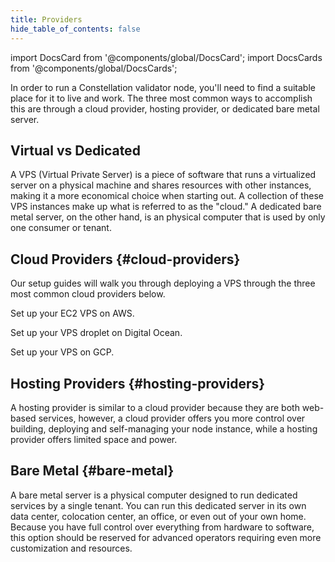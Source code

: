 ```yaml
---
title: Providers
hide_table_of_contents: false
---
```


import DocsCard from '@components/global/DocsCard';
import DocsCards from '@components/global/DocsCards';

<head>
  <title>Providers</title>
  <meta
    name="description"
    content="Introduction to the various possible cloud providers"
  />
  <style>{`
    :root {
      --doc-item-container-width: 60rem;
    }
  `}
  </style>
</head>

In order to run a Constellation validator node, you'll need to find a suitable place for it to live and work. The three most common ways to accomplish this are through a cloud provider, hosting provider, or dedicated bare metal server.

## Virtual vs Dedicated

A VPS (Virtual Private Server) is a piece of software that runs a virtualized server on a physical machine and shares resources with other instances, making it a more economical choice when starting out. A collection of these VPS instances make up what is referred to as the "cloud." A dedicated bare metal server, on the other hand, is an physical computer that is used by only one consumer or tenant.

## Cloud Providers {#cloud-providers}

Our setup guides will walk you through deploying a VPS through the three most common cloud providers below.

<DocsCards>
  <DocsCard header="Amazon Web Services" href="/nodes/setup-guides/aws/account" icon="/icons/icon_aws.png">
    <p>Set up your EC2 VPS on AWS.</p>
  </DocsCard>

  <DocsCard header="Digital Ocean" href="/nodes/setup-guides/do/account" icon="/icons/icon_digitalocean.png">
    <p>Set up your VPS droplet on Digital Ocean.</p>
  </DocsCard>

  <DocsCard header="Google Cloud Platform" href="/nodes/setup-guides/gcp/account" icon="/icons/icon-placeholder.png">
    <p>Set up your VPS on GCP.</p>
  </DocsCard>
</DocsCards>

## Hosting Providers {#hosting-providers}
A hosting provider is similar to a cloud provider because they are both web-based services, however, a cloud provider offers you more control over building, deploying and self-managing your node instance, while a hosting provider offers limited space and power.

## Bare Metal {#bare-metal}
A bare metal server is a physical computer designed to run dedicated services by a single tenant. You can run this dedicated server in its own data center, colocation center, an office, or even out of your own home. Because you have full control over everything from hardware to software, this option should be reserved for advanced operators requiring even more customization and resources.